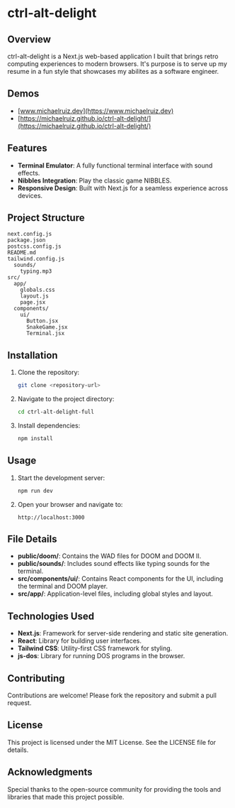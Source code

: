 ﻿# ctrl-alt-delight

## Overview
ctrl-alt-delight is a Next.js web-based application I built that brings retro computing experiences to modern browsers. It's purpose is to serve up my resume in a fun style that showcases my abilites as a software engineer. 

## Demos
- [www.michaelruiz.dev](https://www.michaelruiz.dev) 
- [https://michaelruiz.github.io/ctrl-alt-delight/](https://michaelruiz.github.io/ctrl-alt-delight/)

## Features
- **Terminal Emulator**: A fully functional terminal interface with sound effects.
- **Nibbles Integration**: Play the classic game NIBBLES.
- **Responsive Design**: Built with Next.js for a seamless experience across devices.

## Project Structure
```
next.config.js
package.json
postcss.config.js
README.md
tailwind.config.js
  sounds/
    typing.mp3
src/
  app/
    globals.css
    layout.js
    page.jsx
  components/
    ui/
      Button.jsx
      SnakeGame.jsx
      Terminal.jsx
```

## Installation
1. Clone the repository:
   ```bash
   git clone <repository-url>
   ```
2. Navigate to the project directory:
   ```bash
   cd ctrl-alt-delight-full
   ```
3. Install dependencies:
   ```bash
   npm install
   ```

## Usage
1. Start the development server:
   ```bash
   npm run dev
   ```
2. Open your browser and navigate to:
   ```
   http://localhost:3000
   ```

## File Details
- **public/doom/**: Contains the WAD files for DOOM and DOOM II.
- **public/sounds/**: Includes sound effects like typing sounds for the terminal.
- **src/components/ui/**: Contains React components for the UI, including the terminal and DOOM player.
- **src/app/**: Application-level files, including global styles and layout.

## Technologies Used
- **Next.js**: Framework for server-side rendering and static site generation.
- **React**: Library for building user interfaces.
- **Tailwind CSS**: Utility-first CSS framework for styling.
- **js-dos**: Library for running DOS programs in the browser.

## Contributing
Contributions are welcome! Please fork the repository and submit a pull request.

## License
This project is licensed under the MIT License. See the LICENSE file for details.

## Acknowledgments
Special thanks to the open-source community for providing the tools and libraries that made this project possible.
